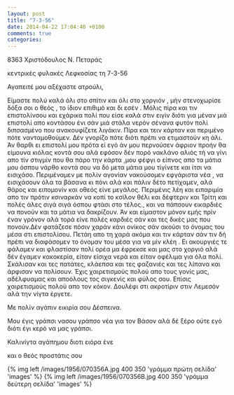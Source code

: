 ```yaml
---
layout: post
title: "7-3-56"
date: 2014-04-22 17:04:40 +0100
comments: true
categories: 
---
```



8363 Χριστόδουλος Ν. Πεταράς

 κεντρικές φυλακές Λεφκοσίας τη 7-3-56

Αγαπειτέ μου αξέχαστε ατρούλι,

Είμαστε πολύ καλά όλι στο σπίτιν και όλι στο χοργιόν , μήν στενοχωρίσε δόξα σοι ο θεός , το ίδιον επιθιμό και δι εσέν . Μόλις πίρα και τιν επιστολίνσου και εχάρικα πολί που είσε καλά στιν ειγίν διότι για μέναν μιά επιστολί απο κοντάσου ένι σάν μιά στάλα νερόν σένανα φυτόν πολί διπσασμένο που ανακουφίζετε λιγάκιν. Πίρα και τειν κάρταν και περιμένο πότε νανταμοθούμεν. Δέν γνορίζο πότε διότι πρέπι να ετιμαστούν κη άλι. Άν θαρθι ει επιστολί μου πρότα εί εγό άν μου περνούσεν άφριον προήν θα είμουνα κιόλας κοντά σου αλά εφόσον δέν πορό νακλάνο αλιός τή να γίνι απο τίν στιγμίν που θα πάρο την κάρτα ,μου φέφγι ο είπνος απο τα μάτια μου όσπου νάρθο κοντά σου να δό μετα μάτια μου τίγίνετε και ίτσι να εισιχάσο. Περιμέναμεν με πολίν αγονίαν νακούσομεν εφγάριστα νέα , να εισιχάσουν όλα τα βάσανα κι πόνι αλά και πάλιν δέτο πετίχαμεν, αλά θάρος και ειπομονίν και οθεός είνε μεγάλος. Περιμένις λέη και ειπαριμία απο τιν πρότιν κσιναρκάν να κοπί το κσίλον θέλι και δέφτεριν και Τρίτη και πολές άλες σιγά σιγά όσπου φτάσι στο τέλος., και να πάπσουν εικαρδιές να πονούν και τα μάτια να δακρίζουν. Άν και είμαστον μόνον εμής πρίν έναν γρόνον αλά τορά είνε πολές καρδιές σάν και τες δικές μας που πονούν.Δέν φατάζεσε πόσιν χαράν κάνι ονίκος σάν ακούσι το όνομας του μέσα στι επιστολίσου. Πετάη απο τη χαρά ακόμα και τιν κάρταν σάν τιν δή πρέπι να διαφάσομεν το όνομαν του μέσα για να μίν κλέη . Ει ακουργιές τε φάλαμεν και φλαστίσαν πολί ορέα μα έφρεκσε και μας στο χοργιό αλά δέν έγαμεν κακοκερία, είταν είσιχα νερά και είταν οφέλιμα για όλα πολί. Σκάλισαν και τες πατάτες, κλάεπσα και τες φαζανιές και τες λίπανα και άρφισαν να πολίσουν. Έχις χαιρετισμούς πολού απο τους γονίς μας, αδέλφυαμας και αποόλους τος σιγκενίς και φύλος σου. Επίσις χαιρετισμούς πολού απο τον κόκον. Δουλέφι στι ακροτίριν στιν Λεμεσόν αλά την νίγτα έργετε.

Με πολίν αγάπιν εικιρία σου Δέσπεινα.

Μου έγις γράπσι νασου γράπσο νέα για τον Βάσον αλά δέ ξέρο ούτε εγό διότι έγι κερό να μας γράπσι.

Καλινίγτα αγάπημου διοτι ειόρα ένε

 και ο θεός προστάτις σου

{% img left /images/1956/070356A.jpg 400 350 'γράμμα πρώτη σελίδα' 'images' %}
{% img left /images/1956/070356B.jpg 400 350 'γράμμα δεύτερη σελίδα' 'images' %}
